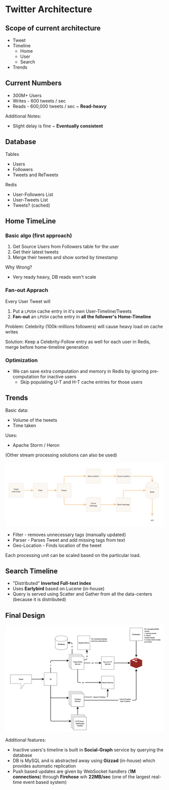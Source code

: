 # Twitter Architecture

## Scope of current architecture

- Tweet
- Timeline
  - Home
  - User
  - Search
- Trends

## Current Numbers

- 300M+ Users
- Writes - 600 tweets / sec
- Reads - 600,000 tweets / sec ~ __Read-heavy__

Additional Notes:

- Slight delay is fine ~ __Eventually consistent__

## Database

Tables

- Users
- Followers
- Tweets and ReTweets

Redis

- User-Followers List
- User-Tweets List
- Tweets? (cached)

## Home TimeLine

### Basic algo (first approach)

1. Get Source Users from Followers table for the user
2. Get their latest tweets
3. Merge their tweets and show sorted by timestamp

Why Wrong?

- Very ready heavy, DB reads won't scale

### Fan-out Apprach

Every User Tweet will

1. Put a `LPUSH` cache entry in it's own User-Timeline/Tweets
2. __Fan-out__ an `LPUSH` cache entry in __all the follower's__ __Home-Timeline__

Problem: Celebrity (100k-millions followers) will cause heavy load on cache writes

Solution: Keep a Celebrity-Follow entry as well for each user in Redis, merge before home-timeline generation

### Optimization

- We can save extra computation and memory in Redis by ignoring pre-computation for inactive users
  - Skip populating U-T and H-T cache entries for those users

## Trends

Basic data:

- Volume of the tweets
- Time taken

Uses:

- Apache Storm / Heron

(Other stream processing solutions can also be used)

<img src="./images/tweet-trends-pipeline.png" alt="tweet-trends-pipeline" width="600px"/>

- Filter - removes unnecessary tags (manually updated)
- Parser - Parses Tweet and add missing tags from text
- Geo-Location - Finds location of the tweet

Each processing unit can be scaled based on the particular load.

## Search Timeline

- "Distributed" __Inverted Full-text index__
- Uses __Earlybird__ based on Lucene (in-house)
- Query is served using Scatter and Gather from all the data-centers (because it is distributed)

## Final Design

<img src="./images/twitter-final.png" alt="twitter-final" width="800px"/>

Additional features:

- Inactive users's timeline is built in __Social-Graph__ service by querying the database
- DB is MySQL and is abstracted away using __Gizzad__ (in-house) which provides automatic replication
- Push based updates are given by WebSocket handlers (__1M connections__) through __Firehose__ wih __22MB/sec__ (one of the largest real-time event based system)
